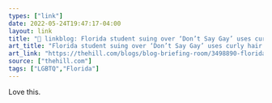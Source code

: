 ```yaml
---
types: ["link"]
date: 2022-05-24T19:47:17-04:00
layout: link
title: "🔗 linkblog: Florida student suing over ‘Don’t Say Gay’ uses curly hair as commencement speech code | The Hill'"
art_title: "Florida student suing over ‘Don’t Say Gay’ uses curly hair as commencement speech code | The Hill"
art_link: "https://thehill.com/blogs/blog-briefing-room/3498890-florida-student-suing-over-dont-say-gay-uses-curly-hair-as-commencement-speech-code/"
source: ["thehill.com"]
tags: ["LGBTQ","Florida"]
---
```

Love this.
 
